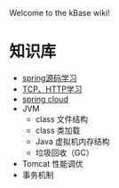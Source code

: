 Welcome to the kBase wiki!
# 知识库
* [spring源码学习](https://github.com/junctioner/spring)
* [TCP、HTTP学习](https://github.com/junctioner/tcp-http)
* [spring cloud](https://github.com/junctioner/spring-cloud)
* JVM 
    * class 文件结构
    * class 类加载
    * Java 虚拟机内存结构
    * 垃圾回收（GC）
* Tomcat 性能调优
* 事务机制
